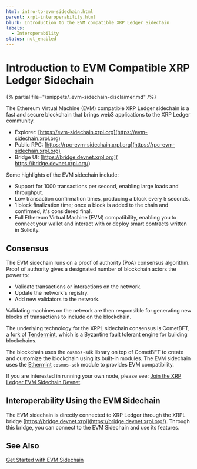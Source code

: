 ```yaml
---
html: intro-to-evm-sidechain.html
parent: xrpl-interoperability.html
blurb: Introduction to the EVM compatible XRP Ledger Sidechain
labels:
  - Interoperability
status: not_enabled
---
```

# Introduction to EVM Compatible XRP Ledger Sidechain

{% partial file="/snippets/_evm-sidechain-disclaimer.md" /%}

The Ethereum Virtual Machine (EVM) compatible XRP Ledger sidechain is a fast and secure blockchain that brings web3 applications to the XRP Ledger community.

- Explorer: [https://evm-sidechain.xrpl.org](https://evm-sidechain.xrpl.org)
- Public RPC: [https://rpc-evm-sidechain.xrpl.org](https://rpc-evm-sidechain.xrpl.org)
- Bridge UI: [https://bridge.devnet.xrpl.org]( https://bridge.devnet.xrpl.org/)

Some highlights of the EVM sidechain include:

- Support for 1000 transactions per second, enabling large loads and throughput.
- Low transaction confirmation times, producing a block every 5 seconds.
- 1 block finalization time; once a block is added to the chain and confirmed, it's considered final.
- Full Ethereum Virtual Machine (EVM) compatibility, enabling you to connect your wallet and interact with or deploy smart contracts written in Solidity. <!-- STYLE_OVERRIDE: wallet -->


## Consensus

The EVM sidechain runs on a proof of authority (PoA) consensus algorithm. Proof of authority gives a designated number of blockchain actors the power to:

- Validate transactions or interactions on the network.
- Update the network's registry.
- Add new validators to the network.

Validating machines on the network are then responsible for generating new blocks of transactions to include on the blockchain.

The underlying technology for the XRPL sidechain consensus is CometBFT, a fork of [Tendermint](https://tendermint.com/), which is a Byzantine fault tolerant engine for building blockchains.

The blockchain uses the `cosmos-sdk` library on top of CometBFT to create and customize the blockchain using its built-in modules. The EVM sidechain uses the [Ethermint](https://github.com/evmos/ethermint) `cosmos-sdk` module to provides EVM compatibility.

If you are interested in running your own node, please see: [Join the XRP Ledger EVM Sidechain Devnet](join-evm-sidechain-devnet.md).

## Interoperability Using the EVM Sidechain

The EVM sidechain is directly connected to XRP Ledger through the XRPL bridge [https://bridge.devnet.xrpl](https://bridge.devnet.xrpl.org/). Through this bridge, you can connect to the EVM Sidechain and use its features.

## See Also

[Get Started with EVM Sidechain](get-started-evm-sidechain.md)
